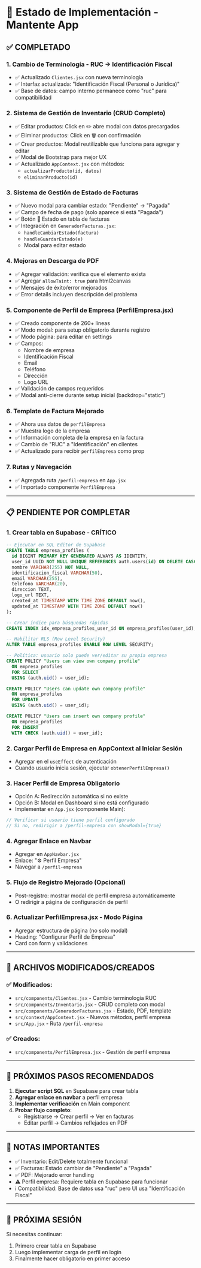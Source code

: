 # 🚀 Estado de Implementación - Mantente App

## ✅ COMPLETADO

### 1. **Cambio de Terminología - RUC → Identificación Fiscal**
- ✅ Actualizado `Clientes.jsx` con nueva terminología
- ✅ Interfaz actualizada: "Identificación Fiscal (Personal o Jurídica)"
- ✅ Base de datos: campo interno permanece como "ruc" para compatibilidad

### 2. **Sistema de Gestión de Inventario (CRUD Completo)**
- ✅ Editar productos: Click en ✏️ abre modal con datos precargados
- ✅ Eliminar productos: Click en 🗑️ con confirmación
- ✅ Crear productos: Modal reutilizable que funciona para agregar y editar
- ✅ Modal de Bootstrap para mejor UX
- ✅ Actualizado `AppContext.jsx` con métodos:
  - `actualizarProducto(id, datos)`
  - `eliminarProducto(id)`

### 3. **Sistema de Gestión de Estado de Facturas**
- ✅ Nuevo modal para cambiar estado: "Pendiente" → "Pagada"
- ✅ Campo de fecha de pago (solo aparece si está "Pagada")
- ✅ Botón 🔄 Estado en tabla de facturas
- ✅ Integración en `GeneradorFacturas.jsx`:
  - `handleCambiarEstado(factura)`
  - `handleGuardarEstado(e)`
  - Modal para editar estado

### 4. **Mejoras en Descarga de PDF**
- ✅ Agregar validación: verifica que el elemento exista
- ✅ Agregar `allowTaint: true` para html2canvas
- ✅ Mensajes de éxito/error mejorados
- ✅ Error details incluyen descripción del problema

### 5. **Componente de Perfil de Empresa (PerfilEmpresa.jsx)**
- ✅ Creado componente de 260+ líneas
- ✅ Modo modal: para setup obligatorio durante registro
- ✅ Modo página: para editar en settings
- ✅ Campos:
  - Nombre de empresa
  - Identificación Fiscal
  - Email
  - Teléfono
  - Dirección
  - Logo URL
- ✅ Validación de campos requeridos
- ✅ Modal anti-cierre durante setup inicial (backdrop="static")

### 6. **Template de Factura Mejorado**
- ✅ Ahora usa datos de `perfilEmpresa`
- ✅ Muestra logo de la empresa
- ✅ Información completa de la empresa en la factura
- ✅ Cambio de "RUC" a "Identificación" en clientes
- ✅ Actualizado para recibir `perfilEmpresa` como prop

### 7. **Rutas y Navegación**
- ✅ Agregada ruta `/perfil-empresa` en `App.jsx`
- ✅ Importado componente `PerfilEmpresa`

---

## 📋 PENDIENTE POR COMPLETAR

### 1. **Crear tabla en Supabase - CRÍTICO**
```sql
-- Ejecutar en SQL Editor de Supabase
CREATE TABLE empresa_profiles (
  id BIGINT PRIMARY KEY GENERATED ALWAYS AS IDENTITY,
  user_id UUID NOT NULL UNIQUE REFERENCES auth.users(id) ON DELETE CASCADE,
  nombre VARCHAR(255) NOT NULL,
  identificacion_fiscal VARCHAR(50),
  email VARCHAR(255),
  telefono VARCHAR(20),
  direccion TEXT,
  logo_url TEXT,
  created_at TIMESTAMP WITH TIME ZONE DEFAULT now(),
  updated_at TIMESTAMP WITH TIME ZONE DEFAULT now()
);

-- Crear índice para búsquedas rápidas
CREATE INDEX idx_empresa_profiles_user_id ON empresa_profiles(user_id);

-- Habilitar RLS (Row Level Security)
ALTER TABLE empresa_profiles ENABLE ROW LEVEL SECURITY;

-- Política: usuario solo puede ver/editar su propia empresa
CREATE POLICY "Users can view own company profile"
  ON empresa_profiles
  FOR SELECT
  USING (auth.uid() = user_id);

CREATE POLICY "Users can update own company profile"
  ON empresa_profiles
  FOR UPDATE
  USING (auth.uid() = user_id);

CREATE POLICY "Users can insert own company profile"
  ON empresa_profiles
  FOR INSERT
  WITH CHECK (auth.uid() = user_id);
```

### 2. **Cargar Perfil de Empresa en AppContext al Iniciar Sesión**
- Agregar en el `useEffect` de autenticación
- Cuando usuario inicia sesión, ejecutar `obtenerPerfilEmpresa()`

### 3. **Hacer Perfil de Empresa Obligatorio**
- Opción A: Redirección automática si no existe
- Opción B: Modal en Dashboard si no está configurado
- Implementar en `App.jsx` (componente Main):
```javascript
// Verificar si usuario tiene perfil configurado
// Si no, redirigir a /perfil-empresa con showModal={true}
```

### 4. **Agregar Enlace en Navbar**
- Agregar en `AppNavbar.jsx`
- Enlace: "⚙️ Perfil Empresa"
- Navegar a `/perfil-empresa`

### 5. **Flujo de Registro Mejorado (Opcional)**
- Post-registro: mostrar modal de perfil empresa automáticamente
- O redirigir a página de configuración de perfil

### 6. **Actualizar PerfilEmpresa.jsx - Modo Página**
- Agregar estructura de página (no solo modal)
- Heading: "Configurar Perfil de Empresa"
- Card con form y validaciones

---

## 🔧 ARCHIVOS MODIFICADOS/CREADOS

### ✅ Modificados:
- `src/components/Clientes.jsx` - Cambio terminología RUC
- `src/components/Inventario.jsx` - CRUD completo con modal
- `src/components/GeneradorFacturas.jsx` - Estado, PDF, template
- `src/context/AppContext.jsx` - Nuevos métodos, perfil empresa
- `src/App.jsx` - Ruta `/perfil-empresa`

### ✅ Creados:
- `src/components/PerfilEmpresa.jsx` - Gestión de perfil empresa

---

## 🎯 PRÓXIMOS PASOS RECOMENDADOS

1. **Ejecutar script SQL** en Supabase para crear tabla
2. **Agregar enlace en navbar** a perfil empresa
3. **Implementar verificación** en Main component
4. **Probar flujo completo**:
   - Registrarse → Crear perfil → Ver en facturas
   - Editar perfil → Cambios reflejados en PDF

---

## 📝 NOTAS IMPORTANTES

- ✅ Inventario: Edit/Delete totalmente funcional
- ✅ Facturas: Estado cambiar de "Pendiente" a "Pagada"
- ✅ PDF: Mejorado error handling
- ⚠️ Perfil empresa: Requiere tabla en Supabase para funcionar
- ℹ️ Compatibilidad: Base de datos usa "ruc" pero UI usa "Identificación Fiscal"

---

## 🚀 PRÓXIMA SESIÓN

Si necesitas continuar:
1. Primero crear tabla en Supabase
2. Luego implementar carga de perfil en login
3. Finalmente hacer obligatorio en primer acceso